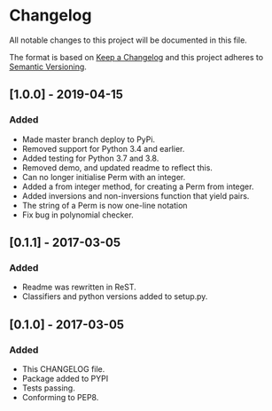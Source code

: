 # Changelog
All notable changes to this project will be documented in this file.

The format is based on [Keep a Changelog](http://keepachangelog.com/en/1.0.0/)
and this project adheres to [Semantic Versioning](http://semver.org/spec/v2.0.0.html).

## [1.0.0] - 2019-04-15
### Added
- Made master branch deploy to PyPi.
- Removed support for Python 3.4 and earlier.
- Added testing for Python 3.7 and 3.8.
- Removed demo, and updated readme to reflect this.
- Can no longer initialise Perm with an integer.
- Added a from integer method, for creating a Perm from integer.
- Added inversions and non-inversions function that yield pairs.
- The string of a Perm is now one-line notation
- Fix bug in polynomial checker.

## [0.1.1] - 2017-03-05
### Added
- Readme was rewritten in ReST.
- Classifiers and python versions added to setup.py.

## [0.1.0] - 2017-03-05
### Added
- This CHANGELOG file.
- Package added to PYPI
- Tests passing.
- Conforming to PEP8.
